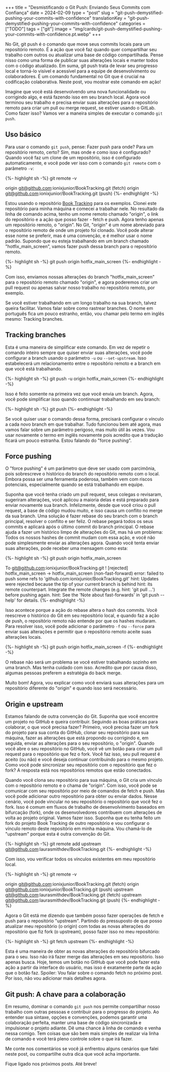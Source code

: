 +++
title = "Desmistificando o Git Push: Enviando Seus Commits com Confiança"
date = 2024-02-09
type = "post"
slug = "git-push-demystified-pushing-your-commits-with-confidence"
translationKey = "git-push-demystified-pushing-your-commits-with-confidence"
categories = ["TODO"]
tags = ["git"]
image = "img/cards/git-push-demystified-pushing-your-commits-with-confidence.pt.webp"
+++

No Git, git push é o comando que move seus commits locais para um repositório remoto. É a ação que você faz quando quer compartilhar seu trabalho com outros ou atualizar uma base de código compartilhada. Pense nisso como uma forma de publicar suas alterações locais e manter todos com o código atualizado. Em suma, git push trata de levar seu progresso local e torná-lo visível e acessível para a equipe de desenvolvimento ou colaboradores. É um comando fundamental no Git que é crucial na codificação colaborativa. Neste post, vou mostrar este comando em ação!

Imagine que você está desenvolvendo uma nova funcionalidade ou corrigindo algo, e está fazendo isso em seu branch local. Agora você terminou seu trabalho e precisa enviar suas alterações para o repositório remoto para criar um pull ou merge request, se estiver usando o GitLab. Como fazer isso? Vamos ver a maneira simples de executar o comando `git push`.

## Uso básico
Para usar o comando `git push`, pense: Fazer push para onde? Para um repositório remoto, certo? Sim, mas onde e como isso é configurado? Quando você faz um clone de um repositório, isso é configurado automaticamente, e você pode ver isso com o comando `git remote` com o parâmetro `-v`:

{%- highlight sh -%}
git remote -v

origin	git@github.com:ionixjunior/BookTracking.git (fetch)
origin	git@github.com:ionixjunior/BookTracking.git (push)
{%- endhighlight -%}

Estou usando o repositório [Book Tracking][book_tracking_repository] para os exemplos. Clonei este repositório para minha máquina e comecei a trabalhar nele. No resultado da linha de comando acima, tenho um nome remoto chamado "origin", o link do repositório e a ação que posso fazer - fetch e push. Agora tenho apenas um repositório remoto, o "origin". No Git, "origin" é um nome abreviado para o repositório remoto de onde um projeto foi clonado. Você pode alterar esse nome se preferir, mas é uma convenção, e é melhor usar o nome padrão. Supondo que eu esteja trabalhando em um branch chamado "hotfix_main_screen", vamos fazer push dessa branch para o repositório remoto.

{%- highlight sh -%}
git push origin hotfix_main_screen
{%- endhighlight -%}

Com isso, enviamos nossas alterações do branch "hotfix_main_screen" para o repositório remoto chamado "origin", e agora poderemos criar um pull request ou apenas salvar nosso trabalho no repositório remoto, por exemplo.

Se você estiver trabalhando em um longo trabalho na sua branch, talvez queira facilitar. Vamos falar sobre como rastrear branches. O nome em português fica um pouco estranho, então, vou chamar pelo termo em inglês mesmo: Tracking branches.

## Tracking branches
Esta é uma maneira de simplificar este comando. Em vez de repetir o comando inteiro sempre que quiser enviar suas alterações, você pode configurar a branch usando o parâmetro `-u` ou `--set-upstream`. Isso estabelecerá um relacionamento entre o repositório remoto e a branch em que você está trabalhando.

{%- highlight sh -%}
git push -u origin hotfix_main_screen
{%- endhighlight -%}

Isso é feito somente na primeira vez que você envia um branch. Agora, você pode simplificar isso quando continnuar trabalhando em seu branch:

{%- highlight sh -%}
git push
{%- endhighlight -%}

Se você quiser usar o comando dessa forma, precisará configurar o vínculo a cada novo branch em que trabalhar. Tudo funcionou bem até agora, mas vamos falar sobre um parâmetro perigoso, mas muito útil às vezes. Vou usar novamente o termo em inglês novamente pois acredito que a tradução ficará um pouco estranha. Estou falando do "force pushing".

## Force pushing
O "force pushing" é um parâmetro que deve ser usado com parcimônia, pois sobrescreve o histórico do branch do repositório remoto com o local. Embora possa ser uma ferramenta poderosa, também vem com riscos potenciais, especialmente quando se está trabalhando em equipe.

Suponha que você tenha criado um pull request, seus colegas o revisaram, sugeriram alterações, você aplicou a maioria delas e está preparado para enviar novamente sua branch. Infelizmente, desde que você criou o pull request, a base de código mudou muito, e isso causa um conflito no merge da sua branch. Uma solução é fazer rebase do seu branch com o branch principal, resolver o conflito e ser feliz. O rebase pegará todos os seus commits e aplicará após o último commit do branch principal. O rebase ajuda a fazer um histórico limpo de alterações do Git, mas há um problema: Todos os nossos hashes de commit mudam com essa ação, e você não pode simplesmente enviar as alterações agora. Quando você tenta enviar suas alterações, pode receber uma mensagem como esta:

{%- highlight sh -%}
git push origin hotfix_main_screen

To git@github.com:ionixjunior/BookTracking.git
 ! [rejected]        hotfix_main_screen -> hotfix_main_screen (non-fast-forward)
error: failed to push some refs to 'github.com:ionixjunior/BookTracking.git'
hint: Updates were rejected because the tip of your current branch is behind
hint: its remote counterpart. Integrate the remote changes (e.g.
hint: 'git pull ...') before pushing again.
hint: See the 'Note about fast-forwards' in 'git push --help' for details.
{%- endhighlight -%}

Isso acontece porque a ação do rebase altera o hash dos commits. Você reescreve o histórico do Git em seu repositório local, e quando faz a ação de push, o repositório remoto não entende por que os hashes mudaram. Para resolver isso, você pode adicionar o parâmetro `-f` ou `--force` para enviar suas alterações e permitir que o repositório remoto aceite suas alterações locais.

{%- highlight sh -%}
git push origin hotfix_main_screen -f
{%- endhighlight -%}

O rebase não será um problema se você estiver trabalhando sozinho em uma branch. Mas tenha cuidado com isso. Acredito que por causa disso, algumas pessoas preferem a estratégia do back merge.

Muito bom! Agora, vou explicar como você enviará suas alterações para um repositório diferente do "origin" e quando isso será necessário.

## Origin e upstream
Estamos falando de outra convenção do Git. Suponha que você encontre um projeto no GitHub e queira contribuir. Seguindo as boas práticas para colaborar, o que você precisa fazer? Primeiro, você precisa fazer um fork do projeto para sua conta do GitHub, clonar seu repositório para sua máquina, fazer as alterações que está propondo ou corrigindo e, em seguida, enviar as alterações para o seu repositório, o "origin". Quando você abre o seu repositório no GitHub, você vê um botão para criar um pull request para o repositório que fez o fork. Você faz isso, seu pull request é aceito (ou não) e você deseja continuar contribuindo para o mesmo projeto. Como você pode sincronizar seu repositório com o repositório que fez o fork? A resposta está nos repositórios remotos que estão conectados.

Quando você clona seu repositório para sua máquina, o Git cria um vínculo com o repositório remoto e o chama de "origin". Com isso, você pode se comunicar com seu repositório por meio de comandos de fetch e push. Mas você pode adicionar outro repositório para obter ou enviar dados. Nesse cenário, você pode vincular no seu repositório o repositório que você fez o fork. Isso é comum em fluxos de trabalho de desenvolvimento baseados em bifurcação (fork), onde os desenvolvedores contribuem com alterações de volta ao projeto original. Vamos fazer isso. Suponha que eu tenha feito um fork do projeto Book Tracking de outro repositório e vou configurar o vínculo remoto deste repositório em minha máquina. Vou chamá-lo de "upstream" porque esta é outra convenção do Git.

{%- highlight sh -%}
git remote add upstream git@github.com:laurasmithdev/BookTracking.git
{%- endhighlight -%}

Com isso, vou verificar todos os vínculos existentes em meu repositório local.

{%- highlight sh -%}
git remote -v

origin	git@github.com:ionixjunior/BookTracking.git (fetch)
origin	git@github.com:ionixjunior/BookTracking.git (push)
upstream	git@github.com:laurasmithdev/BookTracking.git (fetch)
upstream	git@github.com:laurasmithdev/BookTracking.git (push)
{%- endhighlight -%}

Agora o Git está me dizendo que também posso fazer operações de fetch e push para o repositório "upstream". Partindo do pressuposto de que posso atualizar meu repositório (o origin) com todas as novas alterações do repositório que fiz fork (o upstream), posso fazer isso no meu repositório:

{%- highlight sh -%}
git fetch upstream
{%- endhighlight -%}

Esta é uma maneira de obter as novas alterações do repositório bifurcado para o seu. Isso não irá fazer merge das alterações em seu repositório. Isso apenas busca. Hoje, temos um botão no GitHub que você pode fazer esta ação a partir da interface do usuário, mas isso é exatamente parte da ação que o botão faz. Spoiler: Vou falar sobre o comando fetch no próximo post. Por isso, não vou adicionar mais detalhes agora.

## Git push: A chave para a colaboração
Em resumo, dominar o comando `git push` nos permite compartilhar nosso trabalho com outras pessoas e contribuir para o progresso do projeto. Ao entender sua sintaxe, opções e convenções, podemos garantir uma colaboração perfeita, manter uma base de código sincronizada e impulsionar o projeto adiante. Dê uma chance à linha de comando e venha nessa comigo. Tem coisas que são bem mais simples de realizar via linha de comando e você terá pleno controle sobre o que irá fazer.

Me conte nos comentários se você já enfrentou alguns cenários que falei neste post, ou compartilhe outra dica que você acha importante.

Fique ligado nos próximos posts. Até breve!

[book_tracking_repository]: https://github.com/ionixjunior/BookTracking
